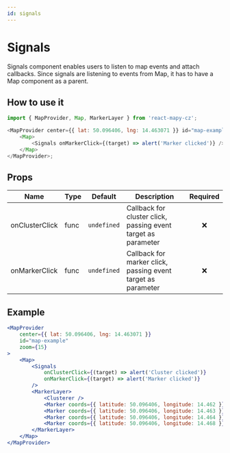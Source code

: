```yaml
---
id: signals
---
```


# Signals

Signals component enables users to listen to map events and attach callbacks. Since signals are listening to events from Map, it has to have a Map component as a parent.

## How to use it

```js
import { MapProvider, Map, MarkerLayer } from 'react-mapy-cz';

<MapProvider center={{ lat: 50.096406, lng: 14.463071 }} id="map-example">
	<Map>
		<Signals onMarkerClick={(target) => alert('Marker clicked')} />
	</Map>
</MapProvider>;
```

## Props

| Name           | Type | Default     | Description                                                   | Required |
| -------------- | ---- | ----------- | ------------------------------------------------------------- | :------: |
| onClusterClick | func | `undefined` | Callback for cluster click, passing event target as parameter |   :x:    |
| onMarkerClick  | func | `undefined` | Callback for marker click, passing event target as parameter  |   :x:    |

## Example

```jsx live
<MapProvider
	center={{ lat: 50.096406, lng: 14.463071 }}
	id="map-example"
	zoom={15}
>
	<Map>
		<Signals
			onClusterClick={(target) => alert('Cluster clicked')}
			onMarkerClick={(target) => alert('Marker clicked')}
		/>
		<MarkerLayer>
			<Clusterer />
			<Marker coords={{ latitude: 50.096406, longitude: 14.462 }} />
			<Marker coords={{ latitude: 50.096406, longitude: 14.463 }} />
			<Marker coords={{ latitude: 50.096406, longitude: 14.464 }} />
			<Marker coords={{ latitude: 50.096406, longitude: 14.468 }} />
		</MarkerLayer>
	</Map>
</MapProvider>
```
